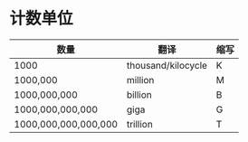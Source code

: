 # 计数单位

|数量|翻译|缩写|
|---|---|---|
|1000|thousand/kilocycle|K|
|1000,000|million|M|
|1000,000,000|billion|B|
|1000,000,000,000|giga|G|
|1000,000,000,000,000|trillion|T|
